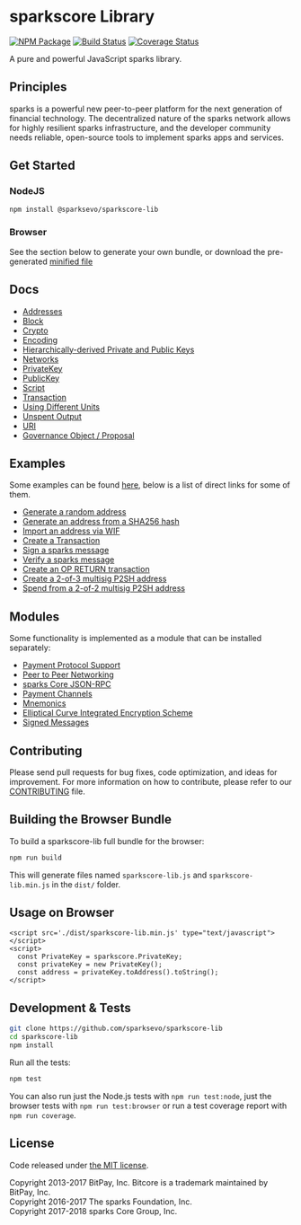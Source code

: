 sparkscore Library
================

[![NPM Package](https://img.shields.io/npm/v/@sparksevo/sparkscore-lib.svg?style=flat-square)](https://www.npmjs.org/package/@sparksevo/sparkscore-lib)
[![Build Status](https://img.shields.io/travis/sparksevo/sparkscore-lib.svg?branch=master&style=flat-square)](https://travis-ci.org/sparksevo/sparkscore-lib)
[![Coverage Status](https://img.shields.io/coveralls/sparksevo/sparkscore-lib.svg?style=flat-square)](https://coveralls.io/github/sparksevo/sparkscore-lib?branch=master)

A pure and powerful JavaScript sparks library.

## Principles

sparks is a powerful new peer-to-peer platform for the next generation of financial technology. The decentralized nature of the sparks network allows for highly resilient sparks infrastructure, and the developer community needs reliable, open-source tools to implement sparks apps and services.

## Get Started
### NodeJS
```
npm install @sparksevo/sparkscore-lib
```

### Browser

See the section below to generate your own bundle, or download the pre-generated [minified file](dist/sparkscore-lib.min.js)


## Docs

* [Addresses](docs/address.md)
* [Block](docs/block.md)
* [Crypto](docs/crypto.md)
* [Encoding](docs/encoding.md)
* [Hierarchically-derived Private and Public Keys](docs/hierarchical.md)
* [Networks](docs/networks.md)
* [PrivateKey](docs/privatekey.md)
* [PublicKey](docs/publickey.md)
* [Script](docs/script.md)
* [Transaction](docs/transaction.md)
* [Using Different Units](docs/unit.md)
* [Unspent Output](docs/unspentoutput.md)
* [URI](docs/uri.md)
* [Governance Object / Proposal](docs/govobject/govobject.md)

## Examples

Some examples can be found [here](docs/examples.md), below is a list of direct links for some of them.


* [Generate a random address](docs/examples.md#generate-a-random-address)
* [Generate an address from a SHA256 hash](docs/examples.md#generate-a-address-from-a-sha256-hash)
* [Import an address via WIF](docs/examples.md#import-an-address-via-wif)
* [Create a Transaction](docs/examples.md#create-a-transaction)
* [Sign a sparks message](docs/examples.md#sign-a-bitcoin-message)
* [Verify a sparks message](docs/examples.md#verify-a-bitcoin-message)
* [Create an OP RETURN transaction](docs/examples.md#create-an-op-return-transaction)
* [Create a 2-of-3 multisig P2SH address](docs/examples.md#create-a-2-of-3-multisig-p2sh-address)
* [Spend from a 2-of-2 multisig P2SH address](docs/examples.md#spend-from-a-2-of-2-multisig-p2sh-address)

## Modules

Some functionality is implemented as a module that can be installed separately:

* [Payment Protocol Support](https://github.com/sparksevo/sparkscore-payment-protocol)
* [Peer to Peer Networking](https://github.com/sparksevo/sparkscore-p2p)
* [sparks Core JSON-RPC](https://github.com/sparksevo/sparksd-rpc)
* [Payment Channels](https://github.com/sparksevo/sparkscore-channel)
* [Mnemonics](https://github.com/sparksevo/sparkscore-mnemonic)
* [Elliptical Curve Integrated Encryption Scheme](https://github.com/sparksevo/bitcore-ecies-sparks)
* [Signed Messages](https://github.com/sparksevo/bitcore-message-sparks)

## Contributing

Please send pull requests for bug fixes, code optimization, and ideas for improvement. For more information on how to contribute, please refer to our [CONTRIBUTING](https://github.com/sparksevo/sparkscore-lib/blob/master/CONTRIBUTING.md) file.

## Building the Browser Bundle

To build a sparkscore-lib full bundle for the browser:

```sh
npm run build
```

This will generate files named `sparkscore-lib.js` and `sparkscore-lib.min.js` in the `dist/` folder.

## Usage on Browser

```
<script src='./dist/sparkscore-lib.min.js' type="text/javascript"></script>
<script>
  const PrivateKey = sparkscore.PrivateKey;
  const privateKey = new PrivateKey();
  const address = privateKey.toAddress().toString();
</script>
```

## Development & Tests

```sh
git clone https://github.com/sparksevo/sparkscore-lib
cd sparkscore-lib
npm install
```

Run all the tests:

```sh
npm test
```

You can also run just the Node.js tests with `npm run test:node`, just the browser tests with `npm run test:browser`
or run a test coverage report with `npm run coverage`.

## License

Code released under [the MIT license](LICENSE).

Copyright 2013-2017 BitPay, Inc. Bitcore is a trademark maintained by BitPay, Inc.  
Copyright 2016-2017 The sparks Foundation, Inc.  
Copyright 2017-2018 sparks Core Group, Inc.  
